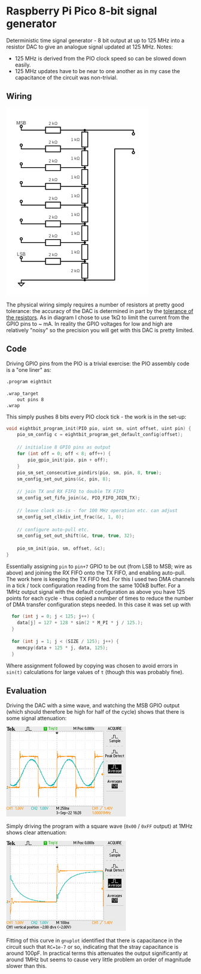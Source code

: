 # Raspberry Pi Pico 8-bit signal generator

Deterministic time signal generator - 8 bit output at up to 125 MHz into a resistor DAC to give an analogue signal updated at 125 MHz. Notes:

- 125 MHz is derived from the PIO clock speed so can be slowed down easily.
- 125 MHz updates have to be near to one another as in my case the capacitance of the circuit was non-trivial.

## Wiring

![R-2R Ladder](./r-2r-dac.png)

The physical wiring simply requires a number of resistors at pretty good tolerance: the accuracy of the DAC is determined in part by the [tolerance of the resistors](https://en.wikipedia.org/wiki/Resistor_ladder). As in diagram I chose to use 1kΩ to limit the current from the GPIO pins to ~ mA. In reality the GPIO voltages for low and high are relatively "noisy" so the precision you will get with this DAC is pretty limited.

## Code

Driving GPIO pins from the PIO is a trivial exercise: the PIO assembly code is a "one liner" as:

```
.program eightbit

.wrap_target
    out pins 8
.wrap
```

This simply pushes 8 bits every PIO clock tick - the work is in the set-up:

```C
void eightbit_program_init(PIO pio, uint sm, uint offset, uint pin) {
    pio_sm_config c = eightbit_program_get_default_config(offset);

    // initialise 8 GPIO pins as output
    for (int off = 0; off < 8; off++) {
        pio_gpio_init(pio, pin + off);
    }
    pio_sm_set_consecutive_pindirs(pio, sm, pin, 8, true);
    sm_config_set_out_pins(&c, pin, 8);

    // join TX and RX FIFO to double TX FIFO
    sm_config_set_fifo_join(&c, PIO_FIFO_JOIN_TX);

    // leave clock as-is - for 100 MHz operation etc. can adjust
    sm_config_set_clkdiv_int_frac(&c, 1, 0);

    // configure auto-pull etc.
    sm_config_set_out_shift(&c, true, true, 32);

    pio_sm_init(pio, sm, offset, &c);
}
```

Essentially assigning `pin` to `pin+7` GPIO to be out (from LSB to MSB; wire as above) and joining the RX FIFO onto the TX FIFO, and enabling auto-pull. The work here is keeping the TX FIFO fed. For this I used two DMA channels in a tick / tock configuration reading from the same 100kB buffer. For a 1MHz output signal with the default configuration as above you have 125 points for each cycle - thus copied a number of times to reduce the number of DMA transfer configuration steps needed. In this case it was set up with

```C
  for (int j = 0; j < 125; j++) {
    data[j] = 127 + 128 * sin(2 * M_PI * j / 125.);
  }

  for (int j = 1; j < (SIZE / 125); j++) {
    memcpy(data + 125 * j, data, 125);
  }
```

Where assignment followed by copying was chosen to avoid errors in `sin(t)` calculations for large values of `t` (though this was probably fine).

## Evaluation

Driving the DAC with a sime wave, and watching the MSB GPIO output (which should therefore be high for half of the cycle) shows that there is some signal attenuation:

![Oscilloscope output sine wave](./F0057TEK.png)

Simply driving the program with a square wave (`0x00` / `0xFF` output) at 1MHz shows clear attenuation:

![Oscilloscope output square wave](./F0051TEK.png)

Fitting of this curve in `gnuplot` identified that there is capacitance in the circuit such that `RC=1e-7` or so, indicating that the stray capacitance is around 100pF. In practical terms this attenuates the output significantly at around 1MHz but seems to cause very little problem an order of magnitude slower than this.
